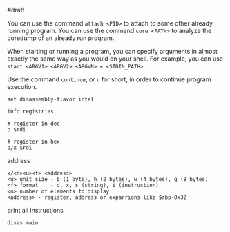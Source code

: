 #draft

You can use the command `attach <PID>` to attach to some other already running program. You can use the command
`core <PATH>` to analyze the coredump of an already run program.

When starting or running a program, you can specify arguments in almost exactly the same way as you would on your shell.
For example, you can use `start <ARGV1> <ARGV2> <ARGVN> < <STDIN_PATH>`.

Use the command `continue`, or `c` for short, in order to continue program execution.

```
set disassembly-flavor intel
```

```
info registries

# register in dec
p $rdi

# register in hex
p/x $rdi
```

address
```
x/<n><u><f> <address>
<u> unit size - b (1 byte), h (2 bytes), w (4 bytes), g (8 bytes)
<f> format    - d, x, s (string), i (instruction)
<n> number of elements to display
<address> - register, address or exparrions like $rbp-0x32 
```
print all instructions
```
disas main
```